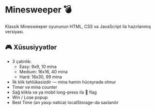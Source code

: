 # Minesweeper 💣

Klassik Minesweeper oyununun HTML, CSS və JavaScript ilə hazırlanmış versiyası.

## 🎮 Xüsusiyyətlər
- 3 çətinlik:
  - Easy: 9x9, 10 mina
  - Medium: 16x16, 40 mina
  - Hard: 16x30, 99 mina
- İlk klik təhlükəsizdir — mina həmin hüceyrədə olmur
- Timer və mina counter
- Sağ kliklə və ya mobil long-press ilə 🚩 flag
- Win / Lose popup
- Best Time (ən yaxşı nəticə) localStorage-da saxlanılır
